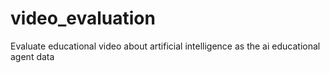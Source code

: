 # video_evaluation
Evaluate educational video about artificial intelligence as the ai educational agent data
